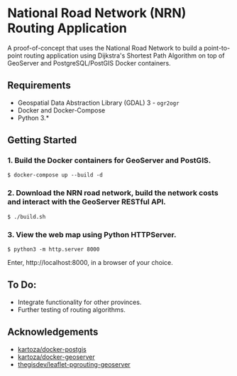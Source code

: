 # National Road Network (NRN) Routing Application

A proof-of-concept that uses the National Road Network to build a point-to-point routing application using Dijkstra's Shortest Path Algorithm on top of GeoServer and PostgreSQL/PostGIS Docker containers.

## Requirements
* Geospatial Data Abstraction Library (GDAL) 3 - `ogr2ogr`
* Docker and Docker-Compose
* Python 3.*

## Getting Started

### 1. Build the Docker containers for GeoServer and PostGIS.

`$ docker-compose up --build -d`

### 2. Download the NRN road network, build the network costs and interact with the GeoServer RESTful API.

`$ ./build.sh`

### 3. View the web map using Python HTTPServer.

`$ python3 -m http.server 8000`

Enter, http://localhost:8000, in a browser of your choice.

## To Do:
* Integrate functionality for other provinces.
* Further testing of routing algorithms.

## Acknowledgements
* [kartoza/docker-postgis](https://github.com/kartoza/docker-postgis)
* [kartoza/docker-geoserver](https://github.com/kartoza/docker-geoserver)
* [thegisdev/leaflet-pgrouting-geoserver](https://github.com/thegisdev/leaflet-pgrouting-geoserver)
